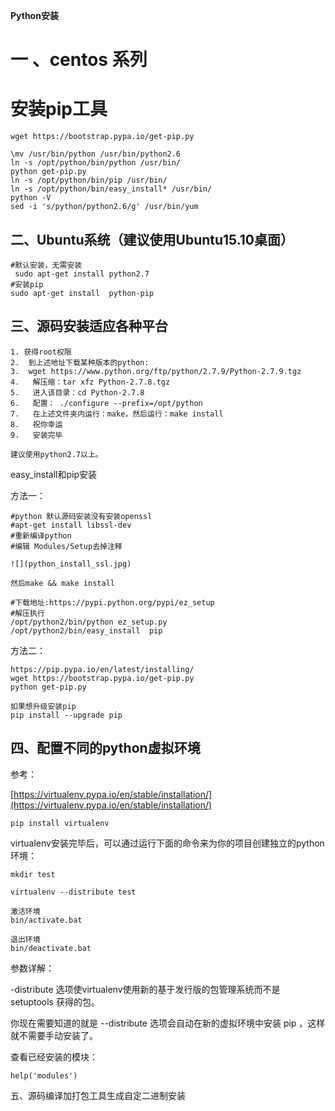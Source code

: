 **Python安装**

# 一 、centos 系列

# 安装pip工具

```
wget https://bootstrap.pypa.io/get-pip.py

\mv /usr/bin/python /usr/bin/python2.6 
ln -s /opt/python/bin/python /usr/bin/
python get-pip.py
ln -s /opt/python/bin/pip /usr/bin/
ln -s /opt/python/bin/easy_install* /usr/bin/
python -V
sed -i 's/python/python2.6/g' /usr/bin/yum
```

## 二、Ubuntu系统（建议使用Ubuntu15.10桌面）

```
#默认安装，无需安装
 sudo apt-get install python2.7
#安装pip
sudo apt-get install  python-pip
```

## 三、源码安装适应各种平台

```
1. 获得root权限
2.  到上述地址下载某种版本的python: 
3.  wget https://www.python.org/ftp/python/2.7.9/Python-2.7.9.tgz
4.   解压缩：tar xfz Python-2.7.8.tgz
5.   进入该目录：cd Python-2.7.8
6.   配置： ./configure --prefix=/opt/python
7.   在上述文件夹内运行：make，然后运行：make install
8.   祝你幸运
9.   安装完毕

建议使用python2.7以上。
```

easy\_install和pip安装

方法一：

```
#python 默认源码安装没有安装openssl
#apt-get install libssl-dev
#重新编译python
#编辑 Modules/Setup去掉注释

![](python_install_ssl.jpg)

然后make && make install

#下载地址:https://pypi.python.org/pypi/ez_setup
#解压执行
/opt/python2/bin/python ez_setup.py 
/opt/python2/bin/easy_install  pip
```

方法二：

```
https://pip.pypa.io/en/latest/installing/
wget https://bootstrap.pypa.io/get-pip.py
python get-pip.py

如果想升级安装pip
pip install --upgrade pip
```

## 四、配置不同的python虚拟环境

参考：

[https://virtualenv.pypa.io/en/stable/installation/](https://virtualenv.pypa.io/en/stable/installation/)

`pip install virtualenv`

virtualenv安装完毕后，可以通过运行下面的命令来为你的项目创建独立的python环境：

```
mkdir test

virtualenv --distribute test

激活环境
bin/activate.bat

退出环境
bin/deactivate.bat
```

参数详解：

-distribute 选项使virtualenv使用新的基于发行版的包管理系统而不是 setuptools 获得的包。

你现在需要知道的就是 --distribute 选项会自动在新的虚拟环境中安装 pip ，这样就不需要手动安装了。

查看已经安装的模块：

```
help('modules')
```

五、源码编译加打包工具生成自定二进制安装

